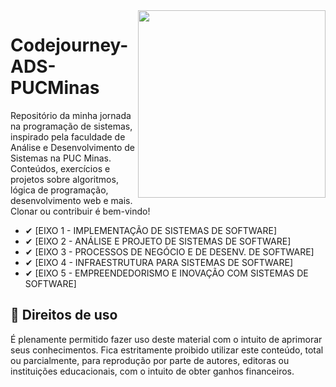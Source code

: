 <img src="https://media.giphy.com/media/v1.Y2lkPTc5MGI3NjExcm9rcGYwNDNmY2ZudmQ3aHcyaXNrNnl0dTU2c3FkNGZvY21mZm9xciZlcD12MV9pbnRlcm5hbF9naWZfYnlfaWQmY3Q9cw/HQHwvSBSy7s0AXOlWt/giphy.gif" align="right" width="300">

# Codejourney-ADS-PUCMinas

Repositório da minha jornada na programação de sistemas, inspirado pela faculdade de Análise e Desenvolvimento de Sistemas na PUC Minas. Conteúdos, exercícios e projetos sobre algoritmos, lógica de programação, desenvolvimento web e mais. Clonar ou contribuir é bem-vindo!

* ✔ [EIXO 1 - IMPLEMENTAÇÃO DE SISTEMAS DE SOFTWARE]
* ✔ [EIXO 2 - ANÁLISE E PROJETO DE SISTEMAS DE SOFTWARE]
* ✔ [EIXO 3 - PROCESSOS DE NEGÓCIO E DE DESENV. DE SOFTWARE]
* ✔ [EIXO 4 - INFRAESTRUTURA PARA SISTEMAS DE SOFTWARE]
* ✔ [EIXO 5 - EMPREENDEDORISMO E INOVAÇÃO COM SISTEMAS DE SOFTWARE]

## 📃 Direitos de uso

É plenamente permitido fazer uso deste material com o intuito de aprimorar seus conhecimentos. Fica estritamente proibido utilizar este conteúdo, total ou parcialmente, para reprodução por parte de autores, editoras ou instituições educacionais, com o intuito de obter ganhos financeiros.
